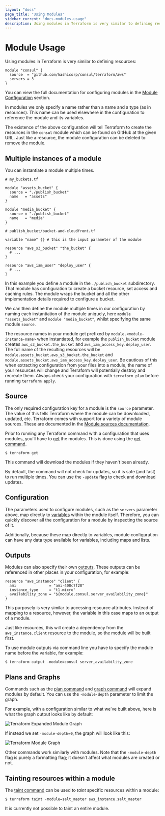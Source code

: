 ```yaml
---
layout: "docs"
page_title: "Using Modules"
sidebar_current: "docs-modules-usage"
description: Using modules in Terraform is very similar to defining resources.
---
```


# Module Usage

Using modules in Terraform is very similar to defining resources:

```shell
module "consul" {
  source  = "github.com/hashicorp/consul/terraform/aws"
  servers = 3
}
```

You can view the full documentation for configuring modules in the [Module Configuration](docs/configuration/modules.html) section.

In modules we only specify a name rather than a name and a type (as in resources). This name can be used elsewhere in the configuration to reference the module and its variables.

The existence of the above configuration will tell Terraform to create the resources in the `consul` module which can be found on GitHub at the given URL. Just like a resource, the module configuration can be deleted to remove the module.

## Multiple instances of a module

You can instantiate a module multiple times.

```hcl
# my_buckets.tf

module "assets_bucket" {
  source = "./publish_bucket"
  name   = "assets"
}

module "media_bucket" {
  source = "./publish_bucket"
  name   = "media"
}
```

```hcl
# publish_bucket/bucket-and-cloudfront.tf

variable "name" {} # this is the input parameter of the module

resource "aws_s3_bucket" "the_bucket" {
  # ...
}

resource "aws_iam_user" "deploy_user" {
  # ...
}
```

In this example you define a module in the `./publish_bucket` subdirectory. That module has configuration to create a bucket resource, set access and caching rules. The module wraps the bucket and all the other implementation details required to configure a bucket.

We can then define the module multiple times in our configuration by naming each instantiation of the module uniquely, here `module "assets_bucket"` and `module "media_bucket"`, whilst specifying the same module `source`.

The resource names in your module  get prefixed by `module.<module-instance-name>` when instantiated, for example the `publish_bucket` module creates `aws_s3_bucket.the_bucket` and `aws_iam_access_key.deploy_user`. The full name of the resulting resources will be `module.assets_bucket.aws_s3_bucket.the_bucket` and `module.assets_bucket.aws_iam_access_key.deploy_user`. Be cautious of this when extracting configuration from your files into a module, the name of your resources will change and Terraform will potentially destroy and recreate them. Always check your configuration with `terraform plan` before running `terraform apply`.

## Source

The only required configuration key for a module is the `source` parameter. The value of this tells Terraform where the module can be downloaded, updated, etc. Terraform comes with support for a variety of module sources. These
are documented in the [Module sources documentation](docs/modules/sources.html).

Prior to running any Terraform command with a configuration that uses modules, you'll have to [get](docs/commands/get.html) the modules. This is done using the [get command](/docs/commands/get.html).

```shell
$ terraform get
```

This command will download the modules if they haven't been already.

By default, the command will not check for updates, so it is safe (and fast) to run multiple times. You can use the `-update` flag to check and download updates.

## Configuration

The parameters used to configure modules, such as the `servers` parameter above, map directly to [variables](docs/configuration/variables.html) within the module itself. Therefore, you can quickly discover all the configuration
for a module by inspecting the source of it.

Additionally, because these map directly to variables, module configuration can have any data type available for variables, including maps and lists.

## Outputs

Modules can also specify their own [outputs](docs/configuration/outputs.html). These outputs can be referenced in other places in your configuration, for example:

```hcl
resource "aws_instance" "client" {
  ami               = "ami-408c7f28"
  instance_type     = "t1.micro"
  availability_zone = "${module.consul.server_availability_zone}"
}
```

This purposely is very similar to accessing resource attributes. Instead of mapping to a resource, however, the variable in this case maps to an output of a module.

Just like resources, this will create a dependency from the `aws_instance.client` resource to the module, so the module will be built first.

To use module outputs via command line you have to specify the module name before the variable, for example:

```shell
$ terraform output -module=consul server_availability_zone
```

## Plans and Graphs

Commands such as the [plan command](docs/commands/plan.html) and [graph command](/docs/commands/graph.html) will expand modules by default. You can use the `-module-depth` parameter to limit the graph.

For example, with a configuration similar to what we've built above, here is what the graph output looks like by default:

![Terraform Expanded Module Graph](docs/module_graph_expand.png)

If instead we set `-module-depth=0`, the graph will look like this:

![Terraform Module Graph](docs/module_graph.png)

Other commands work similarly with modules. Note that the `-module-depth` flag is purely a formatting flag; it doesn't affect what modules are created or not.

## Tainting resources within a module

The [taint command](docs/commands/taint.html) can be used to _taint_ specific resources within a module:

```shell
$ terraform taint -module=salt_master aws_instance.salt_master
```

It is currently not possible to taint an entire module.

